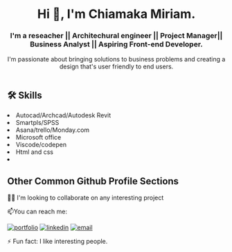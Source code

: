 
<h1 align="center"> Hi 👋, I'm Chiamaka Miriam.</h1>

<h3 align="center"><b> I'm a reseacher || Architechural engineer
 || Project Manager|| Business Analyst 
  || Aspiring Front-end Developer.</b></h3>

<div>
<p align="center">  I'm passionate about bringing solutions to business problems
and creating a design that's user friendly to end
          users.</p></div>

<div>
<p align="left">  <img src="https://i.postimg.cc/zXHxnNH7/mimi-image.jpg" alt="" /></p>
</div>



## 🛠 Skills

<li>Autocad/Archcad/Autodesk Revit </li>
        <li>Smartpls/SPSS</li>
        <li>Asana/trello/Monday.com</li>
        <li> Microsoft office</li>
        <li> Viscode/codepen</li>
        <li> Html and css<li>
 
 
 
## Other Common Github Profile Sections

👯‍♀️ I'm looking to collaborate on any interesting project


📫You can reach me:

[![portfolio](https://img.shields.io/badge/my_portfolio-000?style=for-the-badge&logo=ko-fi&logoColor=white)](https://my-portfolio.chiamakamiriam.repl.co/)
[![linkedin](https://img.shields.io/badge/linkedin-0A66C2?style=for-the-badge&logo=linkedin&logoColor=white)](http://www.linkedin.com/in/chiamaka-miriam-79a98b173)
[![email](https://img.shields.io/badge/email-1DA1F2?style=for-the-badge&logo=email&logoColor=white)](mailto:chiamaka.miriam2022@gmail.com")


⚡️ Fun fact: I like interesting people.







<!---
Miriamchy/Miriamchy is a ✨ special ✨ repository because its `README.md` (this file) appears on your GitHub profile.
You can click the Preview link to take a look at your changes.
--->
